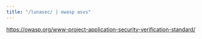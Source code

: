 ```yaml
---
title: "/lunasec/ | owasp asvs"
---
```


https://owasp.org/www-project-application-security-verification-standard/

